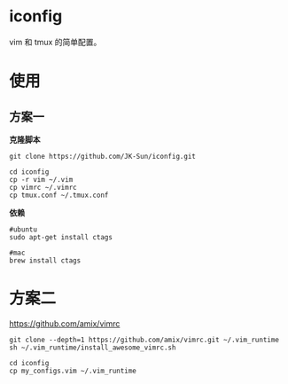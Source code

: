 # iconfig

vim 和 tmux 的简单配置。

# 使用

## 方案一

**克隆脚本**

```shell
git clone https://github.com/JK-Sun/iconfig.git

cd iconfig
cp -r vim ~/.vim
cp vimrc ~/.vimrc
cp tmux.conf ~/.tmux.conf
```

**依赖**

```shell
#ubuntu
sudo apt-get install ctags

#mac
brew install ctags
```

# 方案二

https://github.com/amix/vimrc

```shell
git clone --depth=1 https://github.com/amix/vimrc.git ~/.vim_runtime
sh ~/.vim_runtime/install_awesome_vimrc.sh

cd iconfig
cp my_configs.vim ~/.vim_runtime
```
